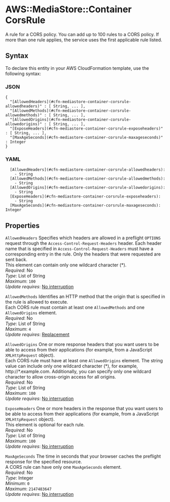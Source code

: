 # AWS::MediaStore::Container CorsRule<a name="aws-properties-mediastore-container-corsrule"></a>

A rule for a CORS policy\. You can add up to 100 rules to a CORS policy\. If more than one rule applies, the service uses the first applicable rule listed\.

## Syntax<a name="aws-properties-mediastore-container-corsrule-syntax"></a>

To declare this entity in your AWS CloudFormation template, use the following syntax:

### JSON<a name="aws-properties-mediastore-container-corsrule-syntax.json"></a>

```
{
  "[AllowedHeaders](#cfn-mediastore-container-corsrule-allowedheaders)" : [ String, ... ],
  "[AllowedMethods](#cfn-mediastore-container-corsrule-allowedmethods)" : [ String, ... ],
  "[AllowedOrigins](#cfn-mediastore-container-corsrule-allowedorigins)" : [ String, ... ],
  "[ExposeHeaders](#cfn-mediastore-container-corsrule-exposeheaders)" : [ String, ... ],
  "[MaxAgeSeconds](#cfn-mediastore-container-corsrule-maxageseconds)" : Integer
}
```

### YAML<a name="aws-properties-mediastore-container-corsrule-syntax.yaml"></a>

```
  [AllowedHeaders](#cfn-mediastore-container-corsrule-allowedheaders):
    - String
  [AllowedMethods](#cfn-mediastore-container-corsrule-allowedmethods):
    - String
  [AllowedOrigins](#cfn-mediastore-container-corsrule-allowedorigins):
    - String
  [ExposeHeaders](#cfn-mediastore-container-corsrule-exposeheaders):
    - String
  [MaxAgeSeconds](#cfn-mediastore-container-corsrule-maxageseconds): Integer
```

## Properties<a name="aws-properties-mediastore-container-corsrule-properties"></a>

`AllowedHeaders` <a name="cfn-mediastore-container-corsrule-allowedheaders"></a>
Specifies which headers are allowed in a preflight `OPTIONS` request through the `Access-Control-Request-Headers` header\. Each header name that is specified in `Access-Control-Request-Headers` must have a corresponding entry in the rule\. Only the headers that were requested are sent back\.  
This element can contain only one wildcard character \(\*\)\.  
_Required_: No  
_Type_: List of String  
_Maximum_: `100`  
_Update requires_: [No interruption](https://docs.aws.amazon.com/AWSCloudFormation/latest/UserGuide/using-cfn-updating-stacks-update-behaviors.html#update-no-interrupt)

`AllowedMethods` <a name="cfn-mediastore-container-corsrule-allowedmethods"></a>
Identifies an HTTP method that the origin that is specified in the rule is allowed to execute\.  
Each CORS rule must contain at least one `AllowedMethods` and one `AllowedOrigins` element\.  
_Required_: No  
_Type_: List of String  
_Maximum_: `4`  
_Update requires_: [Replacement](https://docs.aws.amazon.com/AWSCloudFormation/latest/UserGuide/using-cfn-updating-stacks-update-behaviors.html#update-replacement)

`AllowedOrigins` <a name="cfn-mediastore-container-corsrule-allowedorigins"></a>
One or more response headers that you want users to be able to access from their applications \(for example, from a JavaScript `XMLHttpRequest` object\)\.  
Each CORS rule must have at least one `AllowedOrigins` element\. The string value can include only one wildcard character \(\*\), for example, http://\*\.example\.com\. Additionally, you can specify only one wildcard character to allow cross\-origin access for all origins\.  
_Required_: No  
_Type_: List of String  
_Maximum_: `100`  
_Update requires_: [No interruption](https://docs.aws.amazon.com/AWSCloudFormation/latest/UserGuide/using-cfn-updating-stacks-update-behaviors.html#update-no-interrupt)

`ExposeHeaders` <a name="cfn-mediastore-container-corsrule-exposeheaders"></a>
One or more headers in the response that you want users to be able to access from their applications \(for example, from a JavaScript `XMLHttpRequest` object\)\.  
This element is optional for each rule\.  
_Required_: No  
_Type_: List of String  
_Maximum_: `100`  
_Update requires_: [No interruption](https://docs.aws.amazon.com/AWSCloudFormation/latest/UserGuide/using-cfn-updating-stacks-update-behaviors.html#update-no-interrupt)

`MaxAgeSeconds` <a name="cfn-mediastore-container-corsrule-maxageseconds"></a>
The time in seconds that your browser caches the preflight response for the specified resource\.  
A CORS rule can have only one `MaxAgeSeconds` element\.  
_Required_: No  
_Type_: Integer  
_Minimum_: `0`  
_Maximum_: `2147483647`  
_Update requires_: [No interruption](https://docs.aws.amazon.com/AWSCloudFormation/latest/UserGuide/using-cfn-updating-stacks-update-behaviors.html#update-no-interrupt)
